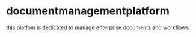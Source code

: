 # documentmanagementplatform
this platfom is dedicated to manage enterprise documents and workflows.